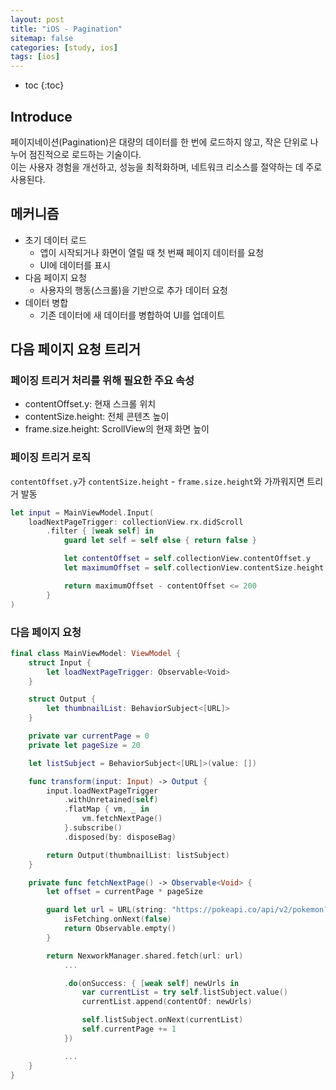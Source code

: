 ```yaml
---
layout: post
title: "iOS - Pagination"
sitemap: false
categories: [study, ios]
tags: [ios]
---
```


* toc
{:toc}


## Introduce
페이지네이션(Pagination)은 대량의 데이터를 한 번에 로드하지 않고, 작은 단위로 나누어 점진적으로 로드하는 기술이다.   
이는 사용자 경험을 개선하고, 성능을 최적화하며, 네트워크 리소스를 절약하는 데 주로 사용된다.

## 메커니즘
* 초기 데이터 로드
  * 앱이 시작되거나 화면이 열릴 때 첫 번째 페이지 데이터를 요청
  * UI에 데이터를 표시
* 다음 페이지 요청
  * 사용자의 행동(스크롤)을 기반으로 추가 데이터 요청
* 데이터 병합
  * 기존 데이터에 새 데이터를 병합하여 UI를 업데이트

## 다음 페이지 요청 트리거
### 페이징 트리거 처리를 위해 필요한 주요 속성
* contentOffset.y: 현재 스크롤 위치
* contentSize.height: 전체 콘텐츠 높이
* frame.size.height: ScrollView의 현재 화면 높이

### 페이징 트리거 로직
`contentOffset.y`가 `contentSize.height` - `frame.size.height`와 가까워지면 트리거 발동
~~~swift
let input = MainViewModel.Input(
    loadNextPageTrigger: collectionView.rx.didScroll
        .filter { [weak self] in
            guard let self = self else { return false }

            let contentOffset = self.collectionView.contentOffset.y
            let maximumOffset = self.collectionView.contentSize.height - self.collectionView.frame.size.height

            return maximumOffset - contentOffset <= 200
        }
)
~~~

### 다음 페이지 요청
~~~swift
final class MainViewModel: ViewModel {
    struct Input {
        let loadNextPageTrigger: Observable<Void>
    }

    struct Output {
        let thumbnailList: BehaviorSubject<[URL]>
    }

    private var currentPage = 0
    private let pageSize = 20

    let listSubject = BehaviorSubject<[URL]>(value: [])

    func transform(input: Input) -> Output {
        input.loadNextPageTrigger
            .withUnretained(self)
            .flatMap { vm, _ in
                vm.fetchNextPage()
            }.subscribe()
            .disposed(by: disposeBag)

        return Output(thumbnailList: listSubject)
    }

    private func fetchNextPage() -> Observable<Void> {
        let offset = currentPage * pageSize

        guard let url = URL(string: "https://pokeapi.co/api/v2/pokemon?limit=\(pageSize)&offset=\(offset)") else {
            isFetching.onNext(false)
            return Observable.empty()
        }

        return NexworkManager.shared.fetch(url: url)
            ...

            .do(onSuccess: { [weak self] newUrls in
                var currentList = try self.listSubject.value()
                currentList.append(contentOf: newUrls)

                self.listSubject.onNext(currentList)
                self.currentPage += 1
            })

            ...
    }
}
~~~